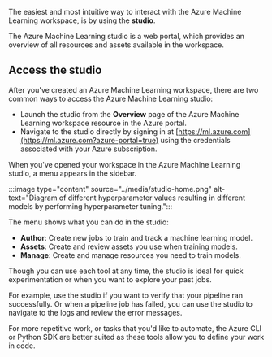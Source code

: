 

The easiest and most intuitive way to interact with the Azure Machine Learning workspace, is by using the **studio**. 

The Azure Machine Learning studio is a web portal, which provides an overview of all resources and assets available in the workspace. 

## Access the studio

After you've created an Azure Machine Learning workspace, there are two common ways to access the Azure Machine Learning studio:

- Launch the studio from the **Overview** page of the Azure Machine Learning workspace resource in the Azure portal.
- Navigate to the studio directly by signing in at [https://ml.azure.com](https://ml.azure.com?azure-portal=true) using the credentials associated with your Azure subscription.

When you've opened your workspace in the Azure Machine Learning studio, a menu appears in the sidebar.

:::image type="content" source="../media/studio-home.png" alt-text="Diagram of different hyperparameter values resulting in different models by performing hyperparameter tuning.":::

The menu shows what you can do in the studio:

- **Author**: Create new jobs to train and track a machine learning model.
- **Assets**: Create and review assets you use when training models.
- **Manage**: Create and manage resources you need to train models.

Though you can use each tool at any time, the studio is ideal for quick experimentation or when you want to explore your past jobs.

For example, use the studio if you want to verify that your pipeline ran successfully. Or when a pipeline job has failed, you can use the studio to navigate to the logs and review the error messages.

For more repetitive work, or tasks that you'd like to automate, the Azure CLI or Python SDK are better suited as these tools allow you to define your work in code.
